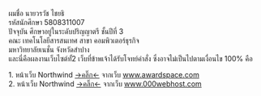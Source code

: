 

<p><a>ผมชื่อ นายวรวัช ไชยธิ</a><br />
<a>รหัสนักศึกษา 5808311007</a><br />
<a>ปัจจุบัน ศึกษาอยู่ในระดับปริญญาตรี ชั้นปีที่ 3<br />
<a>คณะ เทคโนโลยีสารสนเทศ  สาขา คอมพิวเตอร์ธุรกิจ</a><br />
<a>มหาวิทยาลัยเนชั่น จังหวัดสำปาง</a><br />
<a>และนี่คือผลงานเว็บไซต์ทั้2 เว็บที่ข้าพเจ้าได้รับโจทย์คำสั่ง ซึ่งอาจไม่เป็นไปตามเงื่อนไข 100% คือ </a><br />

<a>1. หน้าเว็บ Northwind <a href="http://taxtest.atwebpages.com/Mybusi/index.php">-&gt;คลิ๊ก&lt;-</a> จากเว็บ www.awardspace.com </a><br />
<a>2. หน้าเว็บ Northwind <a href="https://worawatest.000webhostapp.com/index.php">-&gt;คลิ๊ก&lt;-</a> จากเว็บ www.000webhost.com </a><br /></a></p>

